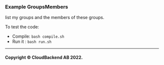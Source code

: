 ### Example GroupsMembers

list my groups and the members of these groups.

To test the code:

- Compile: `bash compile.sh`
- Run it : `bash run.sh`

----
#### Copyright © CloudBackend AB 2022.
